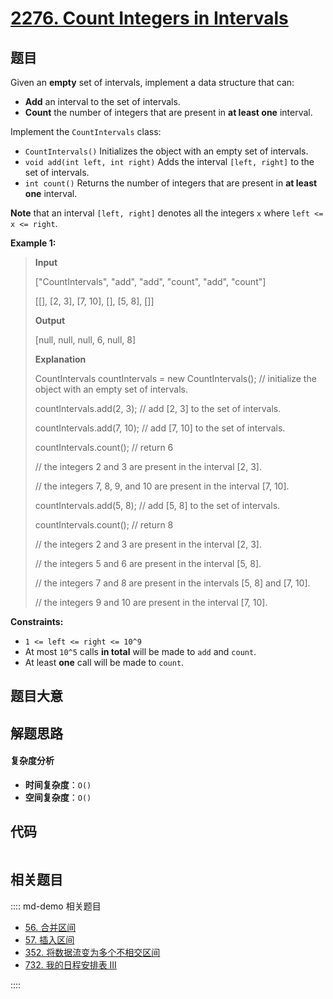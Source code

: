 # [2276. Count Integers in Intervals](https://leetcode.com/problems/count-integers-in-intervals/)

## 题目

Given an **empty** set of intervals, implement a data structure that can:

- **Add** an interval to the set of intervals.
- **Count** the number of integers that are present in **at least one** interval.

Implement the `CountIntervals` class:

- `CountIntervals()` Initializes the object with an empty set of intervals.
- `void add(int left, int right)` Adds the interval `[left, right]` to the set of intervals.
- `int count()` Returns the number of integers that are present in **at least one** interval.

**Note** that an interval `[left, right]` denotes all the integers `x` where
`left <= x <= right`.

**Example 1:**

> **Input**
>
> ["CountIntervals", "add", "add", "count", "add", "count"]
>
> [[], [2, 3], [7, 10], [], [5, 8], []]
>
> **Output**
>
> [null, null, null, 6, null, 8]
>
> **Explanation**
>
> CountIntervals countIntervals = new CountIntervals(); // initialize the object with an empty set of intervals.
>
> countIntervals.add(2, 3); // add [2, 3] to the set of intervals.
>
> countIntervals.add(7, 10); // add [7, 10] to the set of intervals.
>
> countIntervals.count(); // return 6
>
> // the integers 2 and 3 are present in the interval [2, 3].
>
> // the integers 7, 8, 9, and 10 are present in the interval [7, 10].
>
> countIntervals.add(5, 8); // add [5, 8] to the set of intervals.
>
> countIntervals.count(); // return 8
>
> // the integers 2 and 3 are present in the interval [2, 3].
>
> // the integers 5 and 6 are present in the interval [5, 8].
>
> // the integers 7 and 8 are present in the intervals [5, 8] and [7, 10].
>
> // the integers 9 and 10 are present in the interval [7, 10].

**Constraints:**

- `1 <= left <= right <= 10^9`
- At most `10^5` calls **in total** will be made to `add` and `count`.
- At least **one** call will be made to `count`.

## 题目大意

## 解题思路

#### 复杂度分析

- **时间复杂度**：`O()`
- **空间复杂度**：`O()`

## 代码

```javascript

```

## 相关题目

:::: md-demo 相关题目

- [56. 合并区间](./0056.md)
- [57. 插入区间](https://leetcode.com/problems/insert-interval)
- [352. 将数据流变为多个不相交区间](https://leetcode.com/problems/data-stream-as-disjoint-intervals)
- [732. 我的日程安排表 III](https://leetcode.com/problems/my-calendar-iii)

::::
